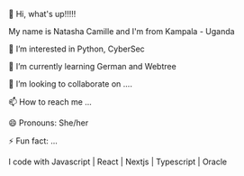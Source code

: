 👋 Hi, what's up!!!!!

 My name is Natasha Camille and I'm from Kampala - Uganda


👀 I’m interested in Python, CyberSec

🌱 I’m currently learning German and Webtree

💞️ I’m looking to collaborate on ....

📫 How to reach me ...

😄 Pronouns: She/her

⚡ Fun fact: ...

I code with
Javascript | React | Nextjs | Typescript | Oracle 

<!---
NatarshaCamille/NatarshaCamille is a ✨ special ✨ repository because its `README.md` (this file) appears on your GitHub profile.
You can click the Preview link to take a look at your changes.
--->
